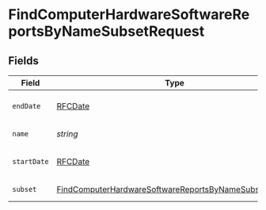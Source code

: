 # FindComputerHardwareSoftwareReportsByNameSubsetRequest


## Fields

| Field                                                                                                                                     | Type                                                                                                                                      | Required                                                                                                                                  | Description                                                                                                                               |
| ----------------------------------------------------------------------------------------------------------------------------------------- | ----------------------------------------------------------------------------------------------------------------------------------------- | ----------------------------------------------------------------------------------------------------------------------------------------- | ----------------------------------------------------------------------------------------------------------------------------------------- |
| `endDate`                                                                                                                                 | [RFCDate](../../types/rfcdate.md)                                                                                                         | :heavy_check_mark:                                                                                                                        | End date (e.g. yyyy-mm-dd)                                                                                                                |
| `name`                                                                                                                                    | *string*                                                                                                                                  | :heavy_check_mark:                                                                                                                        | Name to filter by                                                                                                                         |
| `startDate`                                                                                                                               | [RFCDate](../../types/rfcdate.md)                                                                                                         | :heavy_check_mark:                                                                                                                        | Start date (e.g. yyyy-mm-dd)                                                                                                              |
| `subset`                                                                                                                                  | [FindComputerHardwareSoftwareReportsByNameSubsetSubset](../../models/operations/findcomputerhardwaresoftwarereportsbynamesubsetsubset.md) | :heavy_check_mark:                                                                                                                        | Subset to filter by                                                                                                                       |
